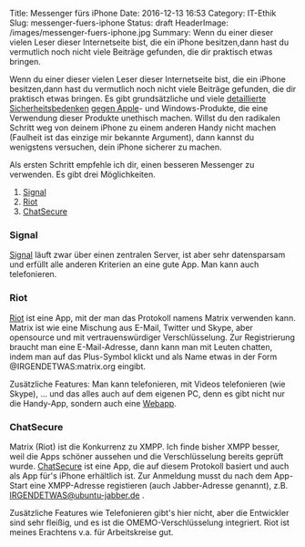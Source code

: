 Title: Messenger fürs iPhone
Date: 2016-12-13 16:53
Category: IT-Ethik
Slug: messenger-fuers-iphone
Status: draft
HeaderImage: /images/messenger-fuers-iphone.jpg
Summary: Wenn du einer dieser vielen Leser dieser Internetseite bist, die ein
iPhone besitzen,<!--more-->dann hast du vermutlich noch nicht viele
Beiträge gefunden, die dir praktisch etwas bringen.

Wenn du einer dieser vielen Leser dieser Internetseite bist, die ein
iPhone besitzen,<!--more-->dann hast du vermutlich noch nicht viele
Beiträge gefunden, die dir praktisch etwas bringen. Es gibt
grundsätzliche und viele [detaillierte Sicherheitsbedenken](https://www.kuketz-blog.de/kein-datenschutz-auf-dem-iphone/)
[gegen Apple](https://www.kuketz-blog.de/ios-android-uebermittlung-von-telefon-verbindungsdaten/)-
und Windows-Produkte, die eine Verwendung dieser Produkte unethisch
machen. Willst du den radikalen Schritt weg von deinem iPhone zu einem
anderen Handy nicht machen (Faulheit ist das einzige mir bekannte
Argument), dann kannst du wenigstens versuchen, dein iPhone sicherer zu
machen.

Als ersten Schritt empfehle ich dir, einen besseren Messenger zu
verwenden. Es gibt drei Möglichkeiten.


1. [Signal](https://signal.org/)
2.  [Riot](https://itunes.apple.com/us/app/vector.im/id1083446067)
3. [ChatSecure](https://itunes.apple.com/us/app/chatsecure/id464200063)

### Signal
[Signal](https://signal.org/) läuft zwar über einen zentralen Server, ist aber sehr datensparsam und erfüllt alle anderen Kriterien an eine gute App. Man kann auch telefonieren. 

### Riot

[Riot](https://riot.im/) ist eine App, mit der man das Protokoll namens
Matrix verwenden kann. Matrix ist wie eine Mischung aus E-Mail, Twitter
und Skype, aber opensource und mit vertrauenswürdiger Verschlüsselung.
Zur Registrierung braucht man eine E-Mail-Adresse, dann kann man mit
Leuten chatten, indem man auf das Plus-Symbol klickt und als Name etwas
in der Form @IRGENDETWAS:matrix.org eingibt.

Zusätzliche Features: Man kann telefonieren, mit Videos telefonieren
(wie Skype), ... und das alles auch auf dem eigenen PC, denn es gibt
nicht nur die Handy-App, sondern auch eine
[Webapp](https://riot.im/app/).

### ChatSecure

Matrix (Riot) ist die Konkurrenz zu XMPP. Ich finde bisher XMPP besser,
weil die Apps schöner aussehen und die Verschlüsselung bereits geprüft
wurde. [ChatSecure](https://chatsecure.org/) ist eine App, die auf
diesem Protokoll basiert und auch als App für's iPhone erhältlich ist.
Zur Anmeldung musst du nach dem App-Start eine XMPP-Adresse registieren
(auch Jabber-Adresse genannt), z.B. IRGENDETWAS@ubuntu-jabber.de .

Zusätzliche Features wie Telefonieren gibt's hier nicht, aber die
Entwickler sind sehr fleißig, und es ist die OMEMO-Verschlüsselung
integriert. Riot ist meines Erachtens v.a. für Arbeitskreise gut.

 

 
